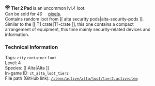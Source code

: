 ![ ](https://raw.githubusercontent.com/Ceterai/Enternia/main/items/active/alta/loot/tier2.png) **Tier 2 Pad** is an uncommon lvl.4 loot.  
Can be sold for *40* <img src="https://starbounder.org/mediawiki/images/2/21/Pixel.png" width="12" height="16"/> [pixels](https://starbounder.org/Pixel).  
Contains random loot from [[ alta security pods|alta-security-pods ]].  
Similar to the [[ T1 crate|T1-crate ]], this one contains a compact arrangement of equipment, this time mainly security-related devices and information.

### Technical Information

Tags: `city` `container` `loot`  
Level: 4  
Species: [[ Alta|Alta ]]  
In-game ID: `ct_alta_loot_tier2`  
File path (GitHub link): [`/items/active/alta/loot/tier2.activeitem`](https://github.com/Ceterai/Enternia/blob/main/items/active/alta/loot/tier2.activeitem)

